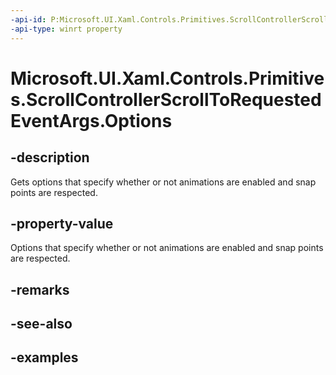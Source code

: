 ```yaml
---
-api-id: P:Microsoft.UI.Xaml.Controls.Primitives.ScrollControllerScrollToRequestedEventArgs.Options
-api-type: winrt property
---
```


# Microsoft.UI.Xaml.Controls.Primitives.ScrollControllerScrollToRequestedEventArgs.Options

<!--
public Microsoft.UI.Xaml.Controls.ScrollingScrollOptions Options { get; }
-->


## -description

Gets options that specify whether or not animations are enabled and snap points are respected.

## -property-value

Options that specify whether or not animations are enabled and snap points are respected.

## -remarks

## -see-also

## -examples



